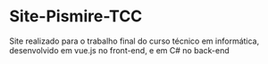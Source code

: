 # Site-Pismire-TCC
Site realizado para o trabalho final do curso técnico em informática, desenvolvido em vue.js no front-end, e em C# no back-end 
